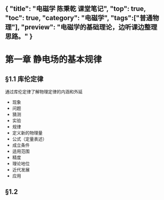 {
"title": "电磁学 陈秉乾  课堂笔记",
"top": true,
"toc": true,
"category": "电磁学",
"tags":["普通物理"],
"preview": "电磁学的基础理论，边听课边整理思路。"
}
---
# 第一章 静电场的基本规律
## §1.1 库伦定律
通过库伦定律了解物理定律的内涵和外延
- 现象
- 问题
- 猜测
- 实验
- 规律
- 定义新的物理量
- 公式（定量表述）
- 成立条件
- 适用范围
- 精度
- 理论地位
- 近代发展
- 应用
## §1.2